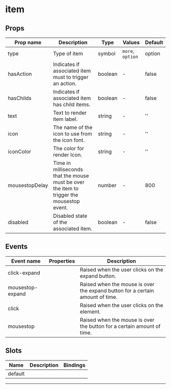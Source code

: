# item

## Props

| Prop name      | Description                                                                               | Type    | Values           | Default |
| -------------- | ----------------------------------------------------------------------------------------- | ------- | ---------------- | ------- |
| type           | Type of item                                                                              | symbol  | `more`, `option` | option  |
| hasAction      | Indicates if associated item must to trigger an action.                                   | boolean | -                | false   |
| hasChilds      | Indicates if associated item has child items.                                             | boolean | -                | false   |
| text           | Text to render item label.                                                                | string  | -                | ''      |
| icon           | The name of the icon to use from the icon font.                                           | string  | -                | ''      |
| iconColor      | The color for render Icon.                                                                | string  | -                | ''      |
| mousestopDelay | Time in milliseconds that the mouse must be over the item to trigger the mousestop event. | number  | -                | 800     |
| disabled       | Disabled state of the associated item.                                                    | boolean | -                | false   |

## Events

| Event name       | Properties | Description                                                                   |
| ---------------- | ---------- | ----------------------------------------------------------------------------- |
| click-expand     |            | Raised when the user clicks on the expand button.                             |
| mousestop-expand |            | Raised when the mouse is over the expand button for a certain amount of time. |
| click            |            | Raised when the user clicks on the element.                                   |
| mousestop        |            | Raised when the mouse is over the button for a certain amount of time.        |

## Slots

| Name    | Description | Bindings |
| ------- | ----------- | -------- |
| default |             |          |

---
